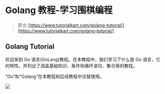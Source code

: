 # Golang 教程-学习围棋编程

> 原文:[https://www.tutorialkart.com/golang-tutorial/](https://www.tutorialkart.com/golang-tutorial/)

## Golang Tutorial

欢迎来到 Go 语言(GoLang)教程。在本教程中，我们学习了什么是 Go 语言，它的特性，并列出了涵盖基础知识、条件和循环语句、集合等的教程。

“Go”和“Golang”在本教程和后续教程中交替使用。

[![](../Images/925da31b32d6bc3827932f6c8afb11bb.png)](https://www.tutorialkart.com/)
